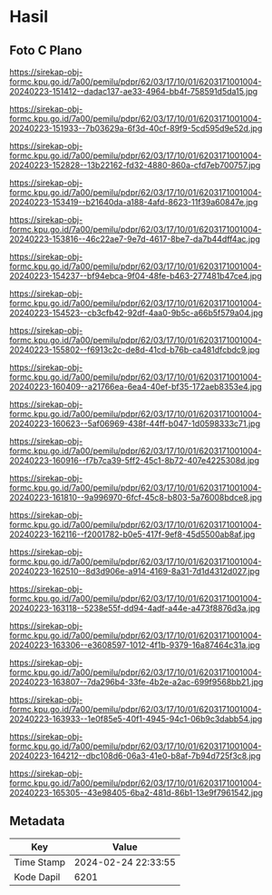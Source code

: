 # Hasil

## Foto C Plano

https://sirekap-obj-formc.kpu.go.id/7a00/pemilu/pdpr/62/03/17/10/01/6203171001004-20240223-151412--dadac137-ae33-4964-bb4f-758591d5da15.jpg

https://sirekap-obj-formc.kpu.go.id/7a00/pemilu/pdpr/62/03/17/10/01/6203171001004-20240223-151933--7b03629a-6f3d-40cf-89f9-5cd595d9e52d.jpg

https://sirekap-obj-formc.kpu.go.id/7a00/pemilu/pdpr/62/03/17/10/01/6203171001004-20240223-152828--13b22162-fd32-4880-860a-cfd7eb700757.jpg

https://sirekap-obj-formc.kpu.go.id/7a00/pemilu/pdpr/62/03/17/10/01/6203171001004-20240223-153419--b21640da-a188-4afd-8623-11f39a60847e.jpg

https://sirekap-obj-formc.kpu.go.id/7a00/pemilu/pdpr/62/03/17/10/01/6203171001004-20240223-153816--46c22ae7-9e7d-4617-8be7-da7b44dff4ac.jpg

https://sirekap-obj-formc.kpu.go.id/7a00/pemilu/pdpr/62/03/17/10/01/6203171001004-20240223-154237--bf94ebca-9f04-48fe-b463-277481b47ce4.jpg

https://sirekap-obj-formc.kpu.go.id/7a00/pemilu/pdpr/62/03/17/10/01/6203171001004-20240223-154523--cb3cfb42-92df-4aa0-9b5c-a66b5f579a04.jpg

https://sirekap-obj-formc.kpu.go.id/7a00/pemilu/pdpr/62/03/17/10/01/6203171001004-20240223-155802--f6913c2c-de8d-41cd-b76b-ca481dfcbdc9.jpg

https://sirekap-obj-formc.kpu.go.id/7a00/pemilu/pdpr/62/03/17/10/01/6203171001004-20240223-160409--a21766ea-6ea4-40ef-bf35-172aeb8353e4.jpg

https://sirekap-obj-formc.kpu.go.id/7a00/pemilu/pdpr/62/03/17/10/01/6203171001004-20240223-160623--5af06969-438f-44ff-b047-1d0598333c71.jpg

https://sirekap-obj-formc.kpu.go.id/7a00/pemilu/pdpr/62/03/17/10/01/6203171001004-20240223-160916--f7b7ca39-5ff2-45c1-8b72-407e4225308d.jpg

https://sirekap-obj-formc.kpu.go.id/7a00/pemilu/pdpr/62/03/17/10/01/6203171001004-20240223-161810--9a996970-6fcf-45c8-b803-5a76008bdce8.jpg

https://sirekap-obj-formc.kpu.go.id/7a00/pemilu/pdpr/62/03/17/10/01/6203171001004-20240223-162116--f2001782-b0e5-417f-9ef8-45d5500ab8af.jpg

https://sirekap-obj-formc.kpu.go.id/7a00/pemilu/pdpr/62/03/17/10/01/6203171001004-20240223-162510--8d3d906e-a914-4169-8a31-7d1d4312d027.jpg

https://sirekap-obj-formc.kpu.go.id/7a00/pemilu/pdpr/62/03/17/10/01/6203171001004-20240223-163118--5238e55f-dd94-4adf-a44e-a473f8876d3a.jpg

https://sirekap-obj-formc.kpu.go.id/7a00/pemilu/pdpr/62/03/17/10/01/6203171001004-20240223-163306--e3608597-1012-4f1b-9379-16a87464c31a.jpg

https://sirekap-obj-formc.kpu.go.id/7a00/pemilu/pdpr/62/03/17/10/01/6203171001004-20240223-163807--7da296b4-33fe-4b2e-a2ac-699f9568bb21.jpg

https://sirekap-obj-formc.kpu.go.id/7a00/pemilu/pdpr/62/03/17/10/01/6203171001004-20240223-163933--1e0f85e5-40f1-4945-94c1-06b9c3dabb54.jpg

https://sirekap-obj-formc.kpu.go.id/7a00/pemilu/pdpr/62/03/17/10/01/6203171001004-20240223-164212--dbc108d6-06a3-41e0-b8af-7b94d725f3c8.jpg

https://sirekap-obj-formc.kpu.go.id/7a00/pemilu/pdpr/62/03/17/10/01/6203171001004-20240223-165305--43e98405-6ba2-481d-86b1-13e9f7961542.jpg


## Metadata

| Key        | Value               |
| ---------- | ------------------- |
| Time Stamp | 2024-02-24 22:33:55 |
| Kode Dapil | 6201                |




